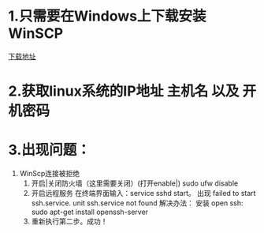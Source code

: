 # 1.只需要在Windows上下载安装WinSCP
[下载地址](https://winscp.net/eng/download.php)
# 2.获取linux系统的IP地址 主机名 以及 开机密码

# 3.出现问题：
1. WinScp连接被拒绝
   1. 开启|关闭防火墙（这里需要关闭）(打开enable|)
      sudo ufw disable
   2. 开启远程服务
      在终端界面输入：service sshd start。
      出现 failed to start ssh.service. unit ssh.service not found
      解决办法： 安装 open ssh:  sudo apt-get install openssh-server
   3. 重新执行第二步。成功！